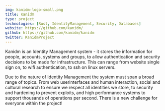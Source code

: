 ```yaml
---
img: kanidm-logo-small.png
title: Kanidm
type: project
technologies: [Rust, IdentityManagement, Security, Databases]
website: https://github.com/kanidm/
github: https://github.com/kanidm/kanidm
twitter: KanidmProject
---
```


Kanidm is an Identity Management system - it stores the information for people, accounts, systems and groups, to allow authentication and security decisions to be made for infrastructure. This can range from website single sign on, to wifi authentication, to ssh on linux servers.

Due to the nature of Identity Management the system must span a broad range of topics. From web userinterfaces and human interaction, social and cultural research to ensure we respect all identities we store, to security and hardening to prevent exploits, and high performance systems to support thousands of operations per second. There is a new challenge for everyone within the project!


